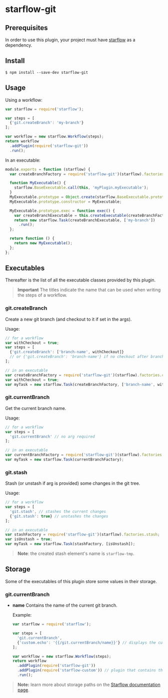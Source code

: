 # starflow-git

## Prerequisites

In order to use this plugin, your project must have [starflow](http://github.com/boulangerie/starflow) as a dependency.

## Install

```
$ npm install --save-dev starflow-git
```

## Usage

Using a workflow:

```js
var starflow = require('starflow');

var steps = [
  {'git.createBranch': 'my-branch'}
];

var workflow = new starflow.Workflow(steps);
return workflow
  .addPlugin(require('starflow-git'))
  .run();
```

In an executable:

```js
module.exports = function (starflow) {
  var createBranchFactory = require('starflow-git')(starflow).factories.createBranch;

  function MyExecutable() {
    starflow.BaseExecutable.call(this, 'myPlugin.myExecutable');
  }
  MyExecutable.prototype = Object.create(starflow.BaseExecutable.prototype);
  MyExecutable.prototype.constructor = MyExecutable;

  MyExecutable.prototype.exec = function exec() {
    var createBranchExecutable = this.createExecutable(createBranchFactory);
    return new starflow.Task(createBranchExecutable, ['my-branch'])
      .run();
  };

  return function () {
    return new MyExecutable();
  };
};
```

## Executables

Thereafter is the list of all the executable classes provided by this plugin.

> **Important** The titles indicate the name that can be used when writing the steps of a workflow.

### git.createBranch

Create a new git branch (and checkout to it if set in the args).

Usage:
```js
// for a workflow
var withCheckout = true;
var steps = [
  {'git.createBranch': ['branch-name', withCheckout]}
  // or {'git.createBranch': 'branch-name'} if no checkout after branch creation
];

// in an executable
var createBranchFactory = require('starflow-git')(starflow).factories.createBranch;
var withCheckout = true;
var myTask = new starflow.Task(createBranchFactory, ['branch-name', withCheckout]);
```

### git.currentBranch

Get the current branch name.

Usage:
```js
// for a workflow
var steps = [
  'git.currentBranch' // no arg required
];

// in an executable
var currentBranchFactory = require('starflow-git')(starflow).factories.currentBranch;
var myTask = new starflow.Task(currentBranchFactory);
```

### git.stash

Stash (or unstash if arg is provided) some changes in the git tree.

Usage:
```js
// for a workflow
var steps = [
  'git.stash', // stashes the current changes
  {'git.stash': true} // unstashes the changes
];

// in an executable
var stashFactory = require('starflow-git')(starflow).factories.stash;
var isUnstash = true;
var myTask = new starflow.Task(stashFactory, [isUnstash]);
```

> **Note**: the created stash element's name is `starflow-tmp`.

## Storage

Some of the executables of this plugin store some values in their storage.

### git.currentBranch

- **name** Contains the name of the current git branch.

  Example:

  ```js
  var starflow = require('starflow');

  var steps = [
    'git.currentBranch',
    {'custom.echo': '{{/git.currentBranch/name}}'} // displays the current git branch name
  ];

  var workflow = new starflow.Workflow(steps);
  return workflow
    .addPlugin(require('starflow-git'))
    .addPlugin(require('starflow-custom')) // plugin that contains the 'echo' executable
    .run();
  ```

> **Note:** learn more about storage paths on the [Starflow documentation page](http://github.com/boulangerie/starflow/blob/master/docs/API.md#path-format).
